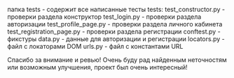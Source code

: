 папка tests - содержит все написанные тесты
tests:
test_constructor.py - проверки раздела конструктор
test_login.py - проверки раздела авторизации
test_profile_page.py - проверки раздела личного кабинета
test_registration_page.py - проверки раздела регистрации
conftest.py - фикстуры
data.py - данные для авторизации и регистрации
locators.py - файл с локаторами DOM
urls.py - файл с константами URL

Спасибо за внимание и ревью! Очень буду рад найденным неточностям или возможным улучшения, проект был очень интересный!